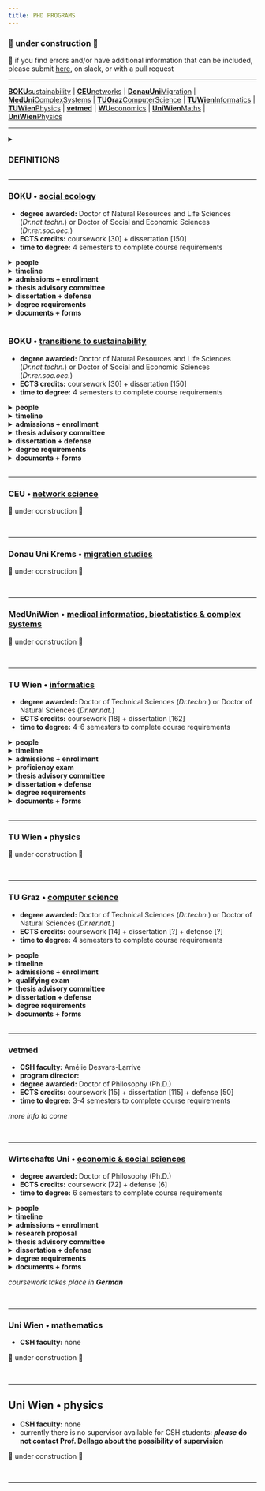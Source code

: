 ```yaml
---
title: PHD PROGRAMS
---
```


### 🚧  under construction  🚧
📣 if you find errors and/or have additional information that can be included, please submit [here](https://forms.gle/hSCwTBg2Z7U1YjGc7), on slack, or with a pull request

---
[**BOKU**sustainability](phdprograms.md#boku--transitions-to-sustainability) | [**CEU**networks](phdprograms.md#ceu--network-studies) | [**DonauUni**Migration](phdprograms.md#dona-uni-krems--migration-studies) | [**MedUni**ComplexSystems](phdprogram.md#meduniwien--complex-systems) | [**TUGraz**ComputerScience](phdprograms.md#tu-graz--computer-science) | [**TUWien**Informatics](phdprogram.md#tu-wien--informatics) | [**TUWien**Physics](phdprograms.md#tu-wien--physics) | [**vetmed**](phdpgorams.md#vetmed) | [**WU**economics](phdprograms.md#wu--economic--social-sciences) | [**UniWien**Maths]() | [**UniWien**Physics]()

---

<details><summary><h3>DEFINITIONS</h3></summary>
  
  - **advisor / supervisor** : these terms may be used interchangeably to denote the faculty member who is directly guiding your thesis research and shares responsibility for your professional development as a researcher; at CSH, usually <b>advisor</b> is used
  - **mentor** : at CSH, this term is most often used to refer to your advisor; in other programs (e.g. TU Graz) the term denotes another person (i.e. not your advisor) whom you consult for professional development purposes or advice, for instance especially if your career interests lie outside of academia
  - **Betreuer** : a habilitated faculty member at a university who can officially supervise a doctoral thesis
  - **habilitation / venia docendi** : an academic qualification required of faculty in AT (and other European countries) leading to the title of *Dr. habil* or Privatdozent/in; approximately equivalent to tenure in the US, or a position of associate or full professor \(US\) or senior lecturer \(UK\)
  - **director of studies / Studienleiter** : a faculty member at a university who can decide what counts toward degree requirements and approves that students have met the requirements for the degree
  - **thesis proposal / exposé / Dissertationskonzept** : a written document that outlines the goals, background, methods and approaches, timeline and planning for the thesis research; the specifics, such as required sections and length, vary among programs
  - **qualifying exam / proficiency evaluation / thesis proposal defense** : an oral examination in which the student's proposed thesis research as well as their knowledge of the field of study is interrogated by a committee of experts; this is not required by all programs and often follows submission of a **thesis proposal**
  - **educational agreement** : a binding agreement from the advisor committing to supervise the thesis research and dissertation until its completion; once signed, the student may choose to dissolve the agreement at any time, but the advisor may only petition to do so after a specified period (e.g. 5 years) if the thesis has not been completed
  - **thesis (advisory) committee** : a group of scholars with expertise in area\(s\) relevant to the thesis research and/or who may provide a broader perspective to help guide the dissertation
  - **thesis / dissertation / Doktorarbeit** : these words usually refer to the same thing, which is the written document that describes your  research and places this in the broader context of your field or discipline and makes clear what new knowledge your work has contributed as well as what future directions the inquiry might take; the dissertation should be an original work unless explicitly allowed otherwise  *(NOTE: the **thesis** and **Doktorarbeit** can be more precisely defined as the intellectual arguments rather than the document per se  – but these meanings are generally referenced interchangeably.)*
  - **cummulative dissertation / Manteldissertation** : a dissertation that incorporates publications or manuscripts directly (i.e. the dissertation is not "original" in the strictest sense) but still provides an original introduction and conclusion that places the research in context and outlines its contributions and future directions
  - **dissertation evaluation / dissertation review** : refers to the process of soliciting written critique and/or grading of the dissertation from a group of scholars with expertise in the area\(s\) most relevant to the thesis research; the reviews most often become part of the criteria reviewed by the **thesis defense committee** to arrive upon a final recommendation for conferral of the doctoral degree; ideally the reviewers also serve on the **thesis defense committee**; reviewers are often nominated by the student in consultation with their advisor
  - **defense / defensio / Verteidigung / Rigorosum / viva voce** : a public presentation of the concluded thesis research and defense of the arguments therein to a committee of experts \(**thesis defense committee**\) who will make a recommendation as to whether the doctoral degree should be conferred
  - **thesis defense committee / defensio commission / examination committee** : a group of scholars with expertise in the area\(s\) most relevant to the thesis research and who will evaluate whether the candidate has met the requirements for the doctoral degree; members are often nominated by the student in consultation with their advisor
    
</details>


---
### BOKU • [social ecology](https://boku.ac.at/en/docservice/doctoral-studies/doktoratsschulen/doctoral-school-social-ecology-dsse)
- **degree awarded:** Doctor of Natural Resources and Life Sciences \(*Dr.nat.techn.*\) or Doctor of Social and Economic Sciences \(*Dr.rer.soc.oec.*\)
- **ECTS credits:** coursework \[30\] + dissertation \[150\]
- **time to degree:** 4 semesters to complete course requirements
<details><summary><b>people</b></summary>
  
  - **CSH faculty:** none
  - **program director:** [Helmut Haberl](https://boku.ac.at/en/personen/person/179B1532340EF82F)

  </details> 
<details><summary><b>timeline</b></summary>
  
  - YR1 • develop thesis research
  - YR1/YR2 • enroll
  - YR2 • *≤1 yr after enrolling* • register your thesis project
  - YR2 • coursework + thesis research 
  - YR3 • coursework + thesis research
  - END • *≥2 mo prior to completion* • schedule tentative date for defense
  - END • *≥2 mo prior to completion* • dissertation submitted to dean of studies; dissertation shared with reviewers 
  - END • *~1 wk prior to completion:* • defense
  - END • degree complete

  </details>
<details><summary><b>admissions + enrollment</b></summary>

  - **steps:** preliminary agreement with advisor • [pre-register](https://boku.ac.at/en/boku-it/themen/teach-learn/studium-meldung-weitermeldung-abschluss/voranmeldung) • admissions • registration • enrollment
  - <details><summary><b>admissions</b></summary>

    - **prerequisites:** Masters degree in natural or social sciences or engineering, or an equivalent degree
    - **required documents:** [application form - non-AT degree](https://boku.ac.at/fileadmin/data/H05000/H11100/Zulassung/Formulare_Zulassung/Application_form_Doctorat.doc) or [application form - AT degree](https://boku.ac.at/fileadmin/data/H05000/H11100/Zulassung/Formulare_Zulassung/Antrag_Doktorat_inlaendisches_Vorstudium.doc) • certificate of completion of Masters (e.g. diploma) • degree transcript w/ ECTS • cv • preliminary supervision confirmation
    - **process:** if you do not already have an application from a PhD program, request admissions by sending required documents to [DocService](docservice@boku.ac.at) » recieve an application \(from DocService or from PhD program directly\) » send required documents plus application to [Study Services](studienservices@boku.ac.at) or as instructed
    - **deadlines:** *for non-EU students* Sep 5 for winter term or Feb 5 for spring term • admissions process may take 12-15 wks
    - **registration:** once admitted you will probably need: passport • certificate of admission • proof of health insurance • uni entrance requiremnt » all to Registration Office

    </details>
  - <details><summary><b>enrollment</b></summary>
    
    - **required documents:** none
    - **process:** enroll [online](https://online.boku.ac.at/BOKUonline/ee/ui/ca2/app/desktop/#/login) every semester • pay student union fee

    </details>
  </details>
<details><summary><b>thesis advisory committee</b></summary>
  
  - **committee:** ≥3 members incl. advisor, 1 from BOKU Doctoral School, 1 external
  - **meetings:** annual written report to committee; meeting of ≥2 members incl. minutes/report submitted to program
  
  </details>
<details><summary><b>dissertation + defense</b></summary>
  
  - **dissertation evaluation:** 2 reviewers, at least one from outside BOKU; all must have expertise related to topic
  - **defense committee:** 2 examiners plus chair

  </details>
<details><summary><b>degree requirements</b></summary>
  
  - **dissertation agreement:** acceptance by program coordinator
  - **courses:** [see list](phdcourses.md)
  - **publications:** *nothing specified*
  - **dissertation:** original monograph *or* cummulative dissertation incl ≥2 first-author publications plus "framework paper"; require 2 hardcopies
  - **defense:** public presenation \(20-30 min\) and defense to examination committee

  </details>
<details><summary><b>documents + forms</b></summary>
  
  - [registration of doctoral project](https://boku.ac.at/fileadmin/data/H05000/H11100/_TEMP_/Studienangebot/3_Doktoratsstudien/Formulare/796764_T2S_Anmeldung_Projekt_Doktorat_2020_EN.docx)
  - [additional coursework](https://boku.ac.at/fileadmin/data/H05000/H11100/_TEMP_/Studienangebot/3_Doktoratsstudien/Formulare/796761-796769_Nachnominierung_2021_EN.docx)
  - [curriculum](https://boku.ac.at/fileadmin/data/H05000/H11100/_TEMP_/Studienangebot/3_Doktoratsstudien/Curricula/796761-769_Curriculum_Doktorat_2021U_EN.pdf)
  - [guidelines](https://boku.ac.at/fileadmin/data/H05000/H11100/_TEMP_/Studienangebot/3_Doktoratsstudien/Sonstiges/796761-769_Doktoratsrichtlinien_2021_EN.pdf)
 
  </details>
<br />


### BOKU • [transitions to sustainability](https://boku.ac.at/en/docservice/doctoral-studies/doktoratsschulen/transitions-to-sustainability-t2s)
- **degree awarded:** Doctor of Natural Resources and Life Sciences \(*Dr.nat.techn.*\) or Doctor of Social and Economic Sciences \(*Dr.rer.soc.oec.*\)
- **ECTS credits:** coursework \[30\] + dissertation \[150\]
- **time to degree:** 4 semesters to complete course requirements
<details><summary><b>people</b></summary>
  
  - **CSH faculty:** none
  - **program director:** [Christoph Winckler](https://boku.ac.at/personen/person/16073745BD38FB0B)

  </details>
<details><summary><b>timeline</b></summary>
  
  - YR1 • develop thesis research
  - YR1/YR2 • enroll
  - YR2 • *≤1 yr after enrolling* • register your thesis project
  - YR2 • coursework + thesis research 
  - YR3 • coursework + thesis research
  - END • *≥2 mo prior to completion* • schedule tentative date for defense
  - END • *≥2 mo prior to completion* • dissertation submitted to dean of studies; dissertation shared with reviewers 
  - END • *~1 wk prior to completion:* • defense
  - END • degree complete

  </details>
<details><summary><b>admissions + enrollment</b></summary>

  - **steps:** preliminary agreement with advisor • [pre-register](https://boku.ac.at/en/boku-it/themen/teach-learn/studium-meldung-weitermeldung-abschluss/voranmeldung) • admissions • registration • enrollment
  - <details><summary><b>admissions</b></summary>

    - **prerequisites:** Masters degree in natural or social sciences or engineering, or an equivalent degree
    - **required documents:** [application form - non-AT degree](https://boku.ac.at/fileadmin/data/H05000/H11100/Zulassung/Formulare_Zulassung/Application_form_Doctorat.doc) or [application form - AT degree](https://boku.ac.at/fileadmin/data/H05000/H11100/Zulassung/Formulare_Zulassung/Antrag_Doktorat_inlaendisches_Vorstudium.doc) • certificate of completion of Masters (e.g. diploma) • degree transcript w/ ECTS • cv • preliminary supervision confirmation
    - **process:** if you do not already have an application from a PhD program, request admissions by sending required documents to [DocService](docservice@boku.ac.at) » recieve an application \(from DocService or from PhD program directly\) » send required documents plus application to [Study Services](studienservices@boku.ac.at) or as instructed
    - **deadlines:** *for non-EU students* Sep 5 for winter term or Feb 5 for spring term • admissions process may take 12-15 wks
    - **registration:** once admitted you will probably need: passport • certificate of admission • proof of health insurance • uni entrance requiremnt » all to Registration Office

    </details>
  - <details><summary><b>enrollment</b></summary>
    
    - **required documents:** none
    - **process:** enroll [online](https://online.boku.ac.at/BOKUonline/ee/ui/ca2/app/desktop/#/login) every semester • pay student union fee

    </details>
  </details>
<details><summary><b>thesis advisory committee</b></summary>
  
  - **committee:** ≥3 members incl. advisor, 1 from BOKU Doctoral School, 1 external
  - **meetings:** annual written report to committee; meeting of ≥2 members incl. minutes/report submitted to program
  
  </details>
<details><summary><b>dissertation + defense</b></summary>
  
  - **dissertation evaluation:** 2 reviewers, at least one from outside BOKU; all must have expertise related to topic
  - **defense committee:** 2 examiners plus chair

  </details>
<details><summary><b>degree requirements</b></summary>
  
  - **dissertation agreement:** acceptance by program coordinator
  - **courses:** [see list](phdcourses.md#boku--transitions-to-sustainability)
  - **publications:** *nothing specified*
  - **dissertation:** original monograph *or* cummulative dissertation incl ≥2 first-author publications plus "framework paper"; require 2 hardcopies
  - **defense:** public presenation \(20-30 min\) and defense to examination committee

  </details>
<details><summary><b>documents + forms</b></summary>
  
  - [registration of doctoral project](https://boku.ac.at/fileadmin/data/H05000/H11100/_TEMP_/Studienangebot/3_Doktoratsstudien/Formulare/796764_T2S_Anmeldung_Projekt_Doktorat_2020_EN.docx)
  - [additional coursework](https://boku.ac.at/fileadmin/data/H05000/H11100/_TEMP_/Studienangebot/3_Doktoratsstudien/Formulare/796761-796769_Nachnominierung_2021_EN.docx)
  - [curriculum](https://boku.ac.at/fileadmin/data/H05000/H11100/_TEMP_/Studienangebot/3_Doktoratsstudien/Curricula/796761-769_Curriculum_Doktorat_2021U_EN.pdf)
  - [guidelines](https://boku.ac.at/fileadmin/data/H05000/H11100/_TEMP_/Studienangebot/3_Doktoratsstudien/Sonstiges/796761-769_Doktoratsrichtlinien_2021_EN.pdf)
 
  </details>
<br />

----
### CEU • [network science]()

🚧  under construction  🚧

<br />

---
### Donau Uni Krems • [migration studies]()

🚧  under construction  🚧

<br />


---
### MedUniWien • [medical informatics, biostatistics & complex systems]()

🚧  under construction  🚧

<!--
- **CSH faculty:** Rudi Hanel • Peter Klimek • Stefan Thurner
- **program director:** [Peter Klimek](https://www.complex-systems.meduniwien.ac.at/people/pklimek/)
- **degree awarded:** Doctor of Philosophy (Ph.D.)
- **SWS credits:** coursework \[ \] + dissertation \[ \]
- **time to degree:** 4 semesters to complete course requirements
- **thesis advisory committee:** 
- **thesis committee meetings:** 
- **dissertation evaluation:** 
- **defense committee:** 
-->

<br />

---
### TU Wien • [informatics](https://informatics.tuwien.ac.at/doctoral/)
- **degree awarded:** Doctor of Technical Sciences \(*Dr.techn.*\) or Doctor of Natural Sciences \(*Dr.rer.nat.*\)
- **ECTS credits:** coursework \[18\] + dissertation \[162\]
- **time to degree:** 4-6 semesters to complete course requirements
<details><summary><b>people</b></summary>

  - **CSH faculty:** Allan Hanbury • (more to come)
  - **program director:** [Andreas Steininger](https://informatics.tuwien.ac.at/people/andreas-steininger)
  - **program admin:** [Clarissa Schmid](https://informatics.tuwien.ac.at/people/clarissa-schmid)
  - **dean of academic affairs:** [Hilda Tellioglu](https://informatics.tuwien.ac.at/people/hilda-tellioglu)
  - **student organization:** [Fachschaft Doktorat](https://fsdr.at/)

</details>
<details><summary><b>timeline</b></summary>
  
  - YR1 • develop thesis research proposal
  - YR1 • enroll
  - YR1 • coursework: fundamental courses only (optional)
  - YR1/YR2 • *6-18 mo after enrollment* • proficiency evaluation
  - YR2 • *after successful proficiency evaluation* • dissertation agreement
  - YR2 • coursework + thesis research
  - YR3 • coursework + thesis research
  - END • *≥4 mo before completion* • propose dissertation reviewers; submit v1 dissertation for review
  - END • *≥2 mo before completion* • revise dissertation as needed; submit v2 dissertation for final evaluation; schedule tentative date for defense
  - END • *≥1 mo before completion* • final dissertation publicly available 
  - END • *~1 wk before completion* • defense
  - END • degree complete

</details>
<details><summary><b>admissions + enrollment</b></summary>

  - **steps:** confrimation from TUWien faculty advisor » application » enrollment
  - <details><summary><b>admissions</b></summary>

    - ***if you earned your Masters degree from TUWien or another AT uni, the process is [different](https://www.tuwien.at/studium/zulassung/zulassung-mit-oesterreichischer-vorbildung/doktoratsstudium)***
    - **prerequisites:** Masters degree in computer science or related discipline, or equivalent degree, or special permission
    - **required documents:** [application form](https://www.tuwien.at/fileadmin/Assets/dienstleister/studienabteilung/Formulare_2022/2022_Ansuchen_Dr_aufuellbar.pdf) • certificate of completion of Masters • degree transcript w/ ECTS • summary of Masters thesis • confirmation of supervision by TU Wien faculty • copy of your passport
    - **process:** submit your application documents to ___ » possible recommendations for supplementary coursework » TU Wien sends you an admission letter » enroll
  
    </details>
  - <details><summary><b>enrollment</b></summary>
  
    - **required documents:** admissions letter • passport • residence permit \(if available\)
    - **process:** application » [online registration](https://tiss.tuwien.ac.at/aufnahme/aufnahmeverfahren) » in-person registration

</details>
<details><summary><b>proficiency exam</b></summary>
  
  - **research proposal:** ~10 pages with ≥10 references, includes timeline and workplan
  - **committee:** advisor + national expert \(AT uni\) + chair \(TU Wien Informatics but different section\) 
  - **deadline:** 6-18 mo after enrollment
  - **other:** the defense also includes review and approval of proposed coursework for the degree

</details>
<details><summary><b>thesis advisory committee</b></summary>
  
  - **committee:** same as proficiency evaluation committee
  - **meetings:** should occur annually
  - **progress reporting:** annual written reports to committee, 1-3 pages plus any publications
 
</details>
<details><summary><b>dissertation + defense</b></summary>
  
  - **dissertation evaluation:** 2 international expert reviewers; takes 10-14 wks for entire process
  - **defense committee:** proficiency evaluation committee plus dissertation reviewers

</details>
<details><summary><b>degree requirements</b></summary>
  
  - **proficiency evaluation:** passing evaluation 
  - **courses:** [see list](phdcourses.md#tu-wien-informatics)
  - **publications:** no requirements; advisor sets expectations
  - **dissertation:** cummulative dissertation is acceptable with permissions; in English; require 2 hardcopies
  - **defense:** public presenation and defense of the disseration to a defense committee 

</details>
<details><summary><b>documents + forms</b></summary>
  
  - provisional supervision letter
  - [proficiency evaluation](https://informatics.tuwien.ac.at/study-services/forms/F-848.pdf)
  - [dissertation agreement](https://informatics.tuwien.ac.at/study-services/forms/F-815.pdf)
  - [nomination of dissertation reviewers](https://informatics.tuwien.ac.at/study-services/forms/F-876.pdf)
  - [permission to defend](https://informatics.tuwien.ac.at/study-services/forms/F-868.pdf)

</details> 
<br />

---
### TU Wien • physics

🚧  under construction  🚧

<!--
- **degree awarded:** Doctor of Technical Sciences \(*Dr.techn.*\) or Doctor of Natural Sciences \(*Dr.rer.nat.*\)
- **ECTS credits:** coursework \[?\] + dissertation \[?\]
- **time to degree:** ?
<details><summary><b>people</b></summary>

  - **CSH faculty:** none
  - **program director:**
  - **dean of faculty of physics:** Joachim Burgdörfer

</details>

*more info to come*
-->
<br />

---
### TU Graz • [computer science](https://www.tugraz.at/fakultaeten/csbme/studies/computer-science/doctorate-phd)
- **degree awarded:** Doctor of Technical Sciences \(*Dr.techn.*\) or Doctor of Natural Sciences \(*Dr.rer.nat.*\)
- **ECTS credits:** coursework \[14\] + dissertation \[?\] + defense \[?\]
- **time to degree:** 4 semesters to complete course requirements
<details><summary><b>people</b></summary>
  
  - **CSH faculty:** Fariba Karimi • Jana Lasser
  - **program director:** [Daniel Gruss](https://www.iaik.tugraz.at/person/daniel-gruss/)
  - **program admin:** [Nina Zöchling](https://online.tugraz.at/tug_online/visitenkarte.show_vcard?pPersonenId=106266DC3B744225&pPersonenGruppe=3)
  - **student representative:** [Alina Herderich](https://online.tugraz.at/tug_online/visitenkarte.show_vcard?pPersonenId=C9D36D0F62CA4747&pPersonenGruppe=3)

  </details>
<details><summary><b>timeline</b></summary>

  - YR1 • develop thesis research proposal
  - YR1/YR2 • *\(end of YR1 or start YR2\)* enroll
  - YR2 • *\(6-9 months after enrollment\)* qualifying exam
  - YR2 • upon successful qualifying exam: educational agreement
  - YR2 • coursework + thesis research 
  - YR3 • coursework + thesis research
  - END • *\(≥3 months prior to completion\)* dissertation reviewers proposed to doctoral school for approval; draft shared with approved reviewers \* must be ≥2 months prior to submission of final dissertation
  - END • *\(≥2 months prior to completion\)* schedule tentative date for defense
  - END • *\(≥1 months prior to completion\)* final dissertation submitted to TU Graz; final dissertation shared with reviewers 
  - END • *\(~2 weeks prior to completion\)* defense
  - END • degree complete

  </details>
<details><summary><b>admissions + enrollment</b></summary>

  - **steps:** confirmation from TUGraz faculty advisor » pre-registration » admissions
  - <details><summary><b>admissions</b></summary>

    - **prerequisites:** masters degree in natural sciences or engineering, or equivalent degree, or with special consideration bachelors degree
    - **required documents:** certificate of completion of prior degree • degree transcripts w/ ECTS, exams • cv • confirmation of supervision by TUGraz faculty 
    - **process:** online [pre-registration]() » submit all required documents to [Registrar](mailto:studienservice@tugraz.ac.at) » ?
      
    </details>
  - <details><summary><b>enrollment</b></summary>

    - **required documents:**
    - **process:**
    
    </details>

  </details>
<details><summary><b>qualifying exam</b></summary>

  - **research \(thesis\) proposal:** format specified by the advisor
  - **qualifying exam:** public presentation and defense of the thesis proposal to a thesis advisory committee
  - **committee:** advisor plus ≥2 faculty with habilitation or equivalent
  - **deadline:** approx. 6-9 months after enrolling, must be ≤1 year
  - **other:** should have a manuscript submitted and have presented at a seminar or conference

  </details>
<details><summary><b>thesis advisory committee</b></summary>

  - **committee:** expected to be same or similar to qualifying exam
  - **meetings:** ≥1 per year
  - **progress reports:** not required

  </details>
<details><summary><b>dissertation + defense</b></summary>

  - **dissertation evaluation:** 2-3\* reviewers, at least one from outside TU Graz; all must have habilitation or equivalent
  - **defense committee:** 3-5\* members; dean of studies in computer science or their apointee serves as chair; at least one member from outside TU Graz; all must have habilitation of equivalent
  - *\* 3 and 5 members are required if student has not met the publication requirement*

  </details>
<details><summary><b>degree requirements</b></summary>
  
  - **qualifying exam:** passing evaluation
  - **courses:** [see list](phdcourses.md#tu-graz--computer-science--informatics)
  - **publications:** 3 first-author publications or conference proceedings; can be in any journal/discipline but with the goal top quartile (Q1) journals or high impact-factor journals; *exceptions are possible*
  - **dissertation:** cummulative dissertation is acceptable with permission of the advisor; in English; require 2 hardcopies
  - **defense:** public presenation \(30 min\)and defense of the disseration to a defense committee \(60 min\); 

  </details>
<details><summary><b>documents + forms</b></summary>
  
  - [preliminary thesis supervision agreement](https://www.tugraz.at/fileadmin/public/Studierende_und_Bedienstete/Forms/Doctoral_programme_confirmation_of_supervision_sample_E.docx)
  - [curriculum](https://www.tugraz.at/fileadmin/public/Studierende_und_Bedienstete/Information/Doctoral_Schools/Curriculum_Doctoral_Programme_Natural_Sciences_as_of_1.10.2020.pdf)
  - [statutes *will be updated 2023*](https://www.tugraz.at/fileadmin/public/Studierende_und_Bedienstete/Information/Doctoral_Schools/Statutes_Doctoral_School_Computer_Science_English_1.10.2020.pdf)
 
  </details>
  

<br />

---
### vetmed
- **CSH faculty:** Amélie Desvars-Larrive
- **program director:**
- **degree awarded:** Doctor of Philosophy (Ph.D.)
- **ECTS credits:** coursework \[15\] + dissertation \[115\] + defense \[50\]
- **time to degree:** 3-4 semesters to complete course requirements

*more info to come*

<br />

---
### Wirtschafts Uni • [economic & social sciences](https://www.wu.ac.at/en/programs/doctoral-phd-programs/phd-program-in-economic-and-social-sciences/overview/)
- **degree awarded:** Doctor of Philosophy (Ph.D.)
- **ECTS credits:** coursework \[72\] + defense \[6\]
- **time to degree:** 6 semesters to complete course requirements
<details><summary><b>people</b></summary>

  - **CSH faculty:** Axel Polleres • Mark Strembeck
  - **program director:** [Rüdiger Frey](https://www.wu.ac.at/statmath/faculty-staff/faculty/rfrey/)
  - **program admin:** [Barbara Bauer • Daniela Eder • Antonia Lanner • Svetlana Kim](mailto:doctoraloffice@wu.ac.at)

  </details>
<details><summary><b>timeline</b></summary>
  
  - YR1 • develop thesis research proposal
  - YR1 • \(see below\) enroll
  - YR1 • establish thesis advisory committee
  - YR1/YR2 • \(if winter enrollment before Oct 1 | if summer enrollment before Mar 1\) submit research proposal to thesis advisory committee
  - YR2 • coursework + thesis research 
  - YR3 • coursework + thesis research
  - END • \(≥5 weeks before completion\) establish doctoral committee
  - END • \(≥4 weeks before completion\) submit dissertation to ____?
  - END • \(~1 week before completion\) defense + evaluation of dissertation
  - END • degree complete

  </details>
<details><summary><b>admissions + enrollment</b></summary>

  - **steps:** acceptance by [WU supervisor](https://www.wu.ac.at/en/programs/doctoral-phd-programs/doctoral-program-in-social-and-economic-sciences/overview/) » apply for admissions **during** [**enrollment period**](https://www.wu.ac.at/en/programs/application-and-admission/next-steps/0/27/51/1/3/?cHash=9e9012b399bc38db3d02e49e676897f5) » enroll
  - <details><summary><b>admissions</b></summary>

    - **prerequisites:** masters/diploma degree in a relevant field
    - **required documents:** [application form](https://www.wu.ac.at/fileadmin/wu/h/prospective/admission/international/Ansuchen_Zul.DR_01.pdf) • certificate of completion of prior degree • degree transcripts w/ ECTS, exams • cv • exposé (1-2 pg extended abstract) • confirmation of supervision • German proficiency • passport
    - **process:** send all documents as pdf to [doktorat.zulassung@wu.ac.at](mailto:doktorat.zulassung@wu.ac.at) » [pre-register](https://bach.wu.ac.at/bachapp/kdcs/33173/SUI?R=1704206153) » bring original documents to admissions office
  
    </details>
  </details>
<details><summary><b>research proposal</b></summary>

  - **proposal:** written; evaluated as "mit/ohne Erfolg"
  - **committee:** ≥3 professors with habilitation or equivalent; nominated by advisor and approved by program director
  - **deadline:** ≤1 year after start of studies

  </details>
<details><summary><b>thesis advisory committee</b></summary>

  - **no requirements**
      
  </details>
<details><summary><b>dissertation + defense</b></summary>

  - **dissertation evaluation:** by doctoral committee; can occur before or after defense
  - **doctoral committee:** evaluates both dissertation and defense; 3 professors, ≥1 external to WU; approved by program director

  </details>
<details><summary><b>degree requirements</b></summary>

  - **thesis proposal:** passing review
  - **courses:** [see list](phdcourses.md#wirtschafts-uni--economics--social-sciences)
  - **publications:** not specified 
  - **dissertation:**
  - **defense:** 

  </details>
<details><summary><b>documents + forms</b></summary>
   
  - [preliminary confirmation of the supervisor](https://www.wu.ac.at/fileadmin/wu/h/prospective/admission/international/betr_sowi.pdf)
  - [curriculum](https://www.wu.ac.at/fileadmin/wu/d/i/statmath/Dateien/phd_en_curr_wiso_26.06.2019.pdf)
  - [Dissertationsvereinbarung](https://www.wu.ac.at/fileadmin/wu/h/programs/phd/Dissertationsvereinbarung.pdf)
  - [Freigabe des Research Proposal](https://www.wu.ac.at/fileadmin/wu/h/programs/phd/wiso/Freigabe_RP_SoWi_2018.doc)
  - [Vorläufige Betreuungszusage ](https://www.wu.ac.at/fileadmin/wu/h/programs/phd/wiso/Vorl_Betreuungszusage_SoWi_2018.doc)
  - [Annerkennung von Konferenzen](https://www.wu.ac.at/fileadmin/wu/h/programs/phd/Info-Blatt_Anerkennung.pdf)
  - [Personalerhebungsbogen](https://www.wu.ac.at/mitarbeitende/infos-fuer-lehrende/payment/#c11308) for external examiners
  - [Anmeldung zur Defensio Dissertationis](https://www.wu.ac.at/fileadmin/wu/h/programs/phd/wiso/Anmeldung_Defensio_SoWi_2018.doc)

  </details>

*coursework takes place in **German***

<br />

---
### Uni Wien • mathematics
- **CSH faculty:** none

🚧  under construction  🚧

<br />

---
## Uni Wien • physics
- **CSH faculty:** none
- currently there is no supervisor available for CSH students: ***please* do not contact Prof. Dellago about the possibility of supervision**
  
🚧  under construction  🚧

<br />

---
